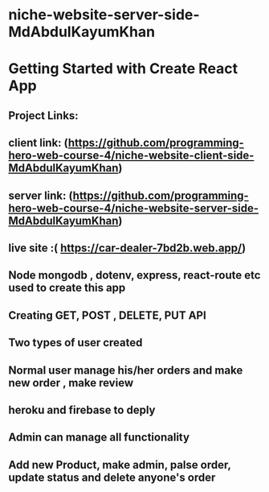﻿# niche-website-server-side-MdAbdulKayumKhan
 # Getting Started with Create React App

## Project Links:
## client link: (https://github.com/programming-hero-web-course-4/niche-website-client-side-MdAbdulKayumKhan)

## server link: (https://github.com/programming-hero-web-course-4/niche-website-server-side-MdAbdulKayumKhan)

## live site :( https://car-dealer-7bd2b.web.app/)

## Node mongodb , dotenv, express, react-route etc used to create this app 
## Creating GET, POST , DELETE, PUT API
## Two types of user created 
## Normal user manage his/her orders and make new order , make review 
## heroku and firebase to deply 
## Admin can manage all functionality 
## Add new Product, make admin, palse order, update status and delete anyone's order


